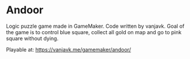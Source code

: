 Andoor
======
Logic puzzle game made in GameMaker. Code written by vanjavk. Goal of the game is to control blue square, collect all gold on map and go to pink square without dying.

Playable at: https://vanjavk.me/gamemaker/andoor/
